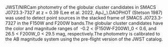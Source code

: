 JWST/NIRCam photometry of the globular cluster candidates in SMACS J0723.3-7327 at z = 0.39 (Lee et al. 2022, ApJ,***,***).DAOPHOT (Stetson 1987) was used to detect point sources in the stacked frame of SMACS J0723.3-7327 in the F150W and F200W bands.The globular cluster candidates have the color and magnitude ranges of  -0.2 < (F150W-F200W)_0 < 0.6, and 26.5 < F200W_0 < 29.5 mag, respectively.The photometry is calibrated to the AB magnitude system using the pre-flight version of the JWST catalog.
